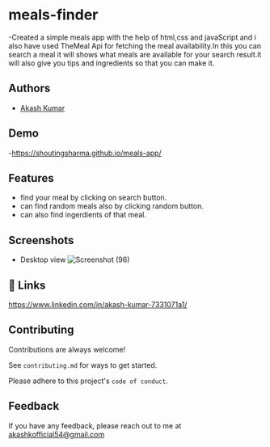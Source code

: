 # meals-finder
-Created a simple meals app with the help of html,css and javaScript and i also have used TheMeal Api for fetching the meal availability.In this you can search a meal it will shows what meals are available for your search result.it will also give you tips and ingredients so that you can make it.
## Authors

- [Akash Kumar](https://github.com/shoutingsharma)


## Demo

-https://shoutingsharma.github.io/meals-app/


## Features

- find your meal by clicking on search button.
- can find random meals also by clicking random button.
- can also find ingerdients of that meal.



## Screenshots
  - Desktop view
  ![Screenshot (96)](https://user-images.githubusercontent.com/90435690/174224484-c493aa2a-e708-48e4-a404-51bc5760bd35.png)
    
      

    


## 🔗 Links
https://www.linkedin.com/in/akash-kumar-7331071a1/


## Contributing

Contributions are always welcome!

See `contributing.md` for ways to get started.

Please adhere to this project's `code of conduct`.


## Feedback

If you have any feedback, please reach out to me at akashkofficial54@gmail.com
